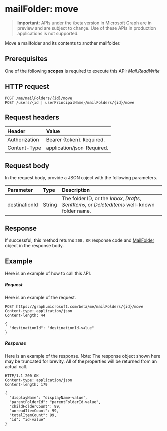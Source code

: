 # mailFolder: move

> **Important:** APIs under the /beta version in Microsoft Graph are in preview and are subject to change. Use of these APIs in production applications is not supported.

Move a mailfolder and its contents to another mailfolder.

## Prerequisites
One of the following **scopes** is required to execute this API:
*Mail.ReadWrite*
## HTTP request
<!-- { "blockType": "ignored" } -->
```http
POST /me/mailFolders/{id}/move
POST /users/{id | userPrincipalName}/mailFolders/{id}/move
```
## Request headers
| Header       | Value |
|:---------------|:--------|
| Authorization  | Bearer {token}. Required. |
| Content-Type  | application/json. Required. |

## Request body
In the request body, provide a JSON object with the following parameters.

| Parameter	   | Type	|Description|
|:---------------|:--------|:----------|
|destinationId|String|The folder ID, or the *Inbox*, *Drafts*, *SentItems*, or *DeletedItems* well-known folder name.|

## Response

If successful, this method returns `200, OK` response code and [MailFolder](../resources/mailfolder.md) object in the response body.

## Example
Here is an example of how to call this API.
##### Request
Here is an example of the request.
<!-- {
  "blockType": "request",
  "name": "mailfolder_move"
}-->
```http
POST https://graph.microsoft.com/beta/me/mailFolders/{id}/move
Content-type: application/json
Content-length: 44

{
  "destinationId": "destinationId-value"
}
```

##### Response
Here is an example of the response. Note: The response object shown here may be truncated for brevity. All of the properties will be returned from an actual call.
<!-- {
  "blockType": "response",
  "truncated": true,
  "@odata.type": "microsoft.graph.mailFolder"
} -->
```http
HTTP/1.1 200 OK
Content-type: application/json
Content-length: 179

{
  "displayName": "displayName-value",
  "parentFolderId": "parentFolderId-value",
  "childFolderCount": 99,
  "unreadItemCount": 99,
  "totalItemCount": 99,
  "id": "id-value"
}
```

<!-- uuid: 8fcb5dbc-d5aa-4681-8e31-b001d5168d79
2015-10-25 14:57:30 UTC -->
<!-- {
  "type": "#page.annotation",
  "description": "mailFolder: move",
  "keywords": "",
  "section": "documentation",
  "tocPath": ""
}-->
